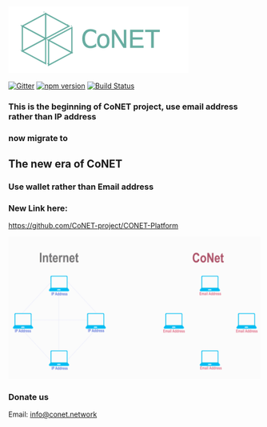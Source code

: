 ![http protocol](/resources/CoNET_icon.png?raw=true)

[![Gitter](https://img.shields.io/badge/chat-on%20gitter-blue.svg)](https://gitter.im/QTGate/Lobby)
[![npm version](https://badge.fury.io/js/conet.svg)](https://badge.fury.io/js/conet)
[![Build Status](https://travis-ci.org/QTGate/CoNET.svg?branch=master)](https://travis-ci.org/QTGate/CoNET)

### This is the beginning of CoNET project, use email address rather than IP address
### now migrate to
## The new era of CoNET
### Use wallet rather than Email address

### New Link here:
https://github.com/CoNET-project/CONET-Platform

![http protocol](/resources/CoNet1.gif?raw=true)




### Donate us
Email: info@conet.network
